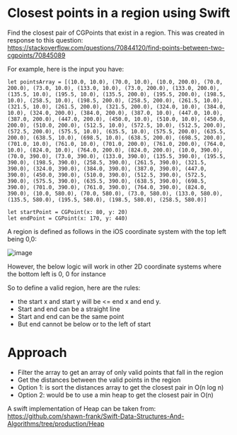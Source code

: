 # Closest points in a region using Swift
Find the closest pair of CGPoints that exist in a region. This was created in response to this question: https://stackoverflow.com/questions/70844120/find-points-between-two-cgpoints/70845089

For example, here is the input you have:

```
let pointsArray = [(10.0, 10.0), (70.0, 10.0), (10.0, 200.0), (70.0, 200.0), (73.0, 10.0), (133.0, 10.0), (73.0, 200.0), (133.0, 200.0), (135.5, 10.0), (195.5, 10.0), (135.5, 200.0), (195.5, 200.0), (198.5, 10.0), (258.5, 10.0), (198.5, 200.0), (258.5, 200.0), (261.5, 10.0), (321.5, 10.0), (261.5, 200.0), (321.5, 200.0), (324.0, 10.0), (384.0, 10.0), (324.0, 200.0), (384.0, 200.0), (387.0, 10.0), (447.0, 10.0), (387.0, 200.0), (447.0, 200.0), (450.0, 10.0), (510.0, 10.0), (450.0, 200.0), (510.0, 200.0), (512.5, 10.0), (572.5, 10.0), (512.5, 200.0), (572.5, 200.0), (575.5, 10.0), (635.5, 10.0), (575.5, 200.0), (635.5, 200.0), (638.5, 10.0), (698.5, 10.0), (638.5, 200.0), (698.5, 200.0), (701.0, 10.0), (761.0, 10.0), (701.0, 200.0), (761.0, 200.0), (764.0, 10.0), (824.0, 10.0), (764.0, 200.0), (824.0, 200.0), (10.0, 390.0), (70.0, 390.0), (73.0, 390.0), (133.0, 390.0), (135.5, 390.0), (195.5, 390.0), (198.5, 390.0), (258.5, 390.0), (261.5, 390.0), (321.5, 390.0), (324.0, 390.0), (384.0, 390.0), (387.0, 390.0), (447.0, 390.0), (450.0, 390.0), (510.0, 390.0), (512.5, 390.0), (572.5, 390.0), (575.5, 390.0), (635.5, 390.0), (638.5, 390.0), (698.5, 390.0), (701.0, 390.0), (761.0, 390.0), (764.0, 390.0), (824.0, 390.0), (10.0, 580.0), (70.0, 580.0), (73.0, 580.0), (133.0, 580.0), (135.5, 580.0), (195.5, 580.0), (198.5, 580.0), (258.5, 580.0)]

let startPoint = CGPoint(x: 80, y: 20)
let endPoint = CGPoint(x: 170, y: 440)
```

A region is defined as follows in the iOS coordinate system with the top left being 0,0:

![image](https://user-images.githubusercontent.com/80219691/151209372-387abde2-39b7-4566-ab36-8d96da45ef75.png)

However, the below logic will work in other 2D coordinate systems where the bottom left is 0, 0 for instance

So to define a valid region, here are the rules:
- the start x and start y will be <= end x and end y.
- Start and end can be a straight line
- Start and end can be the same point
- But end cannot be below or to the left of start

# Approach

- Filter the array to get an array of only valid points that fall in the region
- Get the distances between the valid points in the region
- Option 1: is sort the distances array to get the closest pair in O(n log n)
- Option 2: would be to use a min heap to get the closest pair in O(n)

A swift implementation of Heap can be taken from: https://github.com/shawn-frank/Swift-Data-Structures-And-Algorithms/tree/production/Heap

